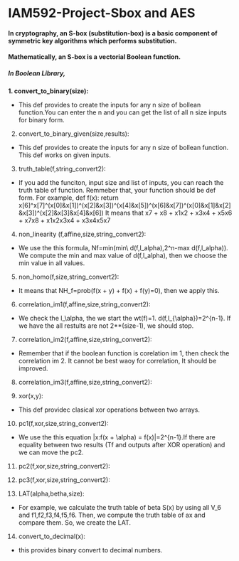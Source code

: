 # IAM592-Project-Sbox and AES
#### In cryptography, an S-box (substitution-box) is a basic component of symmetric key algorithms which performs substitution.
#### Mathematically, an S-box is a vectorial Boolean function.
##### In Boolean Library,
**1. convert_to_binary(size):**
  * This def provides to create the inputs for any n size of bollean function.You can enter the n and you can get the list of all n size inputs for binary form.
2. convert_to_binary_given(size,results):
  * This def provides to create the inputs for any n size of bollean function. This def works on given inputs.
3. truth_table(f,string_convert2): 
  * If you add the funciton, input size and list of inputs, you can reach the truth table of function. Remmeber that, your function should be def form. For example,
    def f(x):
    return x[6]^x[7]^(x[0]&x[1])^(x[2]&x[3])^(x[4]&x[5])^(x[6]&x[7])^(x[0]&x[1]&x[2]&x[3])^(x[2]&x[3]&x[4]&x[6])
    It means that x7 + x8 + x1x2 + x3x4 + x5x6 + x7x8 + x1x2x3x4 + x3x4x5x7
4. non_linearity (f,affine,size,string_convert2):
  * We use the this formula, Nf=min(min\ d(f,l_alpha),2^n-max d(f,l_alpha)). We compute the min and max value of d(f,l_alpha), then we choose the min value in all values.
   
5. non_homo(f,size,string_convert2):
  * It means that NH_f=prob(f(x + y) + f(x) + f(y)=0), then we apply this.
    
6. correlation_im1(f,affine,size,string_convert2):
* We check the l_\alpha, the we start the wt(f)=1. d(f,l_{\alpha})=2^{n-1}. If we have the all restults are not 2**(size-1), we should stop.
   
7. correlation_im2(f,affine,size,string_convert2):
  * Remember that if the boolean function is corelation im 1, then check the correlation im 2. It cannot be best waoy for correlation, It should be improved.

8. correlation_im3(f,affine,size,string_convert2):

9. xor(x,y):
  * This def providec clasical xor operations between two arrays.
    
10. pc1(f,xor,size,string_convert2):
  * We use the this equation |x:f(x + \alpha) = f(x)|=2^{n-1}.If there are equality between two results
    (Tf and outputs after XOR operation) and we can move the pc2. 

11. pc2(f,xor,size,string_convert2):
    
12. pc3(f,xor,size,string_convert2):
    
13. LAT(alpha,betha,size):
  * For example, we calculate the truth table of beta S(x) by using all V_6 and f1,f2,f3,f4,f5,f6. Then, we compute the truth table of ax and compare them. So, we create the LAT.
14. convert_to_decimal(x):
  * this provides binary convert to decimal numbers.
    
